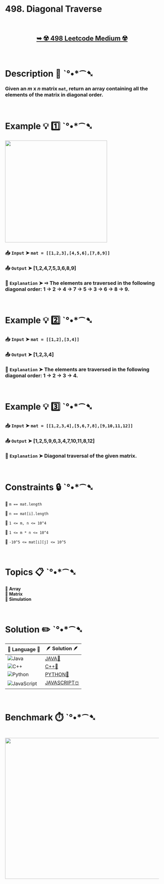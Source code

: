 # 498. Diagonal Traverse

</br>

<h2 align="center"> 

<a href="https://leetcode.com/problems/diagonal-traverse/description/?envType=daily-question&envId=2025-08-25"><strong>➥ ☢️ 498 Leetcode Medium ☢️ </strong></a>
</h2>

</br>

# Description 📜 ˋ°•*⁀➷

### Given an *m* x *n* matrix `mat`, return an array containing all the elements of the matrix in diagonal order.

</br>

# Example 💡 1️⃣ ˋ°•*⁀➷

<img src="https://github.com/user-attachments/assets/27f41b70-8716-4be2-9579-99ea02fd76b4" width="334" height="334"/>

  ### 📥 `Input`  ➤ `mat = [[1,2,3],[4,5,6],[7,8,9]]`

  ### 📤 `Output`  ➤ [1,2,4,7,5,3,6,8,9]

  ### 🔦 `Explanation`  ➤ ➺ The elements are traversed in the following diagonal order: 1 -> 2 -> 4 -> 7 -> 5 -> 3 -> 6 -> 8 -> 9.

</br>

# Example 💡 2️⃣ ˋ°•*⁀➷

  ### 📥 `Input` ➤ `mat = [[1,2],[3,4]]`

  ### 📤 `Output`  ➤ [1,2,3,4]

  ### 🔦 `Explanation` ➤ The elements are traversed in the following diagonal order: 1 -> 2 -> 3 -> 4.

</br>

# Example 💡 3️⃣ ˋ°•*⁀➷

  ### 📥 `Input` ➤ `mat = [[1,2,3,4],[5,6,7,8],[9,10,11,12]]`

  ### 📤 `Output`  ➤ [1,2,5,9,6,3,4,7,10,11,8,12]

  ### 🔦 `Explanation`  ➤ Diagonal traversal of the given matrix.

</br>

# Constraints 🔒 ˋ°•*⁀➷

🔹 `m == mat.length` </br>

🔹 `n == mat[i].length` </br>

🔹 `1 <= m, n <= 10^4` </br>

🔹 `1 <= m * n <= 10^4` </br>

🔹 `-10^5 <= mat[i][j] <= 10^5` </br>

</br>

# Topics 📋 ˋ°•*⁀➷

🔸 **Array**  </br>
🔸 **Matrix**  </br>
🔸 **Simulation**  </br>

</br>

# Solution ✏️ ˋ°•*⁀➷

| 📒 Language 📒  | 🪶 Solution 🪶 |
| ------------- | ------------- |
|  ![Java](https://img.shields.io/badge/java-%23ED8B00.svg?style=for-the-badge&logo=openjdk&logoColor=white)  | [JAVA🍁](https://github.com/Prakhar-002/LEETCODE/blob/main/%F0%9F%8D%84%20Daily%20Challenge%202025%20%F0%9F%8D%B3/%F0%9F%94%AC%20Examine%20Thoroughly%20%F0%9F%A7%AC/08%20Aug%20%F0%9F%8C%B8/25%20-%2008%20-%202025%20---%20%20498.%20Diagonal%20Traverse%20%E2%98%83%EF%B8%8F%20%F0%9F%8D%81%20%F0%9F%8D%B0%20%F0%9F%8E%B2/%F0%9F%8D%81JAVA%20-%20498.%20Diagonal%20Traverse.java) |
|  ![C++](https://img.shields.io/badge/c++-%2300599C.svg?style=for-the-badge&logo=c%2B%2B&logoColor=white)  | [C++🎲](https://github.com/Prakhar-002/LEETCODE/blob/main/%F0%9F%8D%84%20Daily%20Challenge%202025%20%F0%9F%8D%B3/%F0%9F%94%AC%20Examine%20Thoroughly%20%F0%9F%A7%AC/08%20Aug%20%F0%9F%8C%B8/25%20-%2008%20-%202025%20---%20%20498.%20Diagonal%20Traverse%20%E2%98%83%EF%B8%8F%20%F0%9F%8D%81%20%F0%9F%8D%B0%20%F0%9F%8E%B2/%F0%9F%8E%B2CPP%20-%20498.%20Diagonal%20Traverse.cpp)  |
|  ![Python](https://img.shields.io/badge/python-3670A0?style=for-the-badge&logo=python&logoColor=ffdd54)    | [PYTHON🍰](https://github.com/Prakhar-002/LEETCODE/blob/main/%F0%9F%8D%84%20Daily%20Challenge%202025%20%F0%9F%8D%B3/%F0%9F%94%AC%20Examine%20Thoroughly%20%F0%9F%A7%AC/08%20Aug%20%F0%9F%8C%B8/25%20-%2008%20-%202025%20---%20%20498.%20Diagonal%20Traverse%20%E2%98%83%EF%B8%8F%20%F0%9F%8D%81%20%F0%9F%8D%B0%20%F0%9F%8E%B2/%F0%9F%8D%B0PYTHON%20-%20498.%20Diagonal%20Traverse.py) |
| ![JavaScript](https://img.shields.io/badge/javascript-%23323330.svg?style=for-the-badge&logo=javascript&logoColor=%23F7DF1E)   | [JAVASCRIPT☃️](https://github.com/Prakhar-002/LEETCODE/blob/main/%F0%9F%8D%84%20Daily%20Challenge%202025%20%F0%9F%8D%B3/%F0%9F%94%AC%20Examine%20Thoroughly%20%F0%9F%A7%AC/08%20Aug%20%F0%9F%8C%B8/25%20-%2008%20-%202025%20---%20%20498.%20Diagonal%20Traverse%20%E2%98%83%EF%B8%8F%20%F0%9F%8D%81%20%F0%9F%8D%B0%20%F0%9F%8E%B2/%E2%98%83%EF%B8%8FJAVASCRIPT%20-%20498.%20Diagonal%20Traverse.js) |

</br>

# Benchmark ⏱️ ˋ°•*⁀➷

<h1  align="center" >

<img src ="https://github.com/user-attachments/assets/f2411d7a-97d9-424c-86de-6a14a954c524" width = "700px" height="462px" />

</h1>
